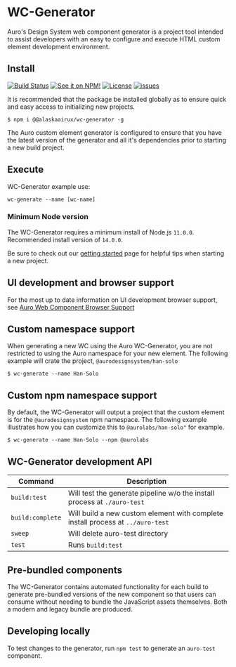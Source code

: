 # WC-Generator

Auro's Design System web component generator is a project tool intended to assist developers with an easy to configure and execute HTML custom element development environment.

## Install

[![Build Status](https://img.shields.io/github/workflow/status/AlaskaAirlines/WC-Generator/Test%20and%20publish?branch=master&style=for-the-badge)](https://github.com/AlaskaAirlines/WC-Generator/actions?query=workflow%3A%22test+and+publish%22)
[![See it on NPM!](https://img.shields.io/npm/v/@alaskaairux/wc-generator.svg?style=for-the-badge&color=orange)](https://www.npmjs.com/package/@alaskaairux/wc-generator)
[![License](https://img.shields.io/npm/l/@alaskaairux/wc-generator.svg?color=blue&style=for-the-badge)](https://www.apache.org/licenses/LICENSE-2.0)
[![issues](https://img.shields.io/github/issues-raw/AlaskaAirlines/WC-Generator?style=for-the-badge)](https://github.com/AlaskaAirlines/WC-Generator/issues)

It is recommended that the package be installed globally as to ensure quick and easy access to initializing new projects.

```shell
$ npm i @@alaskaairux/wc-generator -g
```

The Auro custom element generator is configured to ensure that you have the latest version of the generator and all it's dependencies prior to starting a new build project.

## Execute

WC-Generator example use:

```
wc-generate --name [wc-name]
```

### Minimum Node version

The WC-Generator requires a minimum install of Node.js `11.0.0`. Recommended install version of `14.0.0`.

Be sure to check out our [getting started](https://auro.alaskaair.com/getting-started/developers/generator/getting-started) page for helpful tips when starting a new project.

## UI development and browser support

For the most up to date information on UI development browser support, see [Auro Web Component Browser Support](https://auro.alaskaair.com/support/browsersSupport)

## Custom namespace support

When generating a new WC using the Auro WC-Generator, you are not restricted to using the Auro namespace for your new element. The following example will crate the project, `@aurodesignsystem/han-solo`

```shell
$ wc-generate --name Han-Solo
```

## Custom npm namespace support

By default, the WC-Generator will output a project that the custom element is for the `@aurodesignsystem` npm namespace. The following example illustrates how you can customize this to `@aurolabs/han-solo"` for example.

```shell
$ wc-generate --name Han-Solo --npm @aurolabs
```

## WC-Generator development API

| Command | Description |
| --- | --- |
| `build:test` | Will test the generate pipeline w/o the install process at `./auro-test`
| `build:complete` | Will build a new custom element with complete install process at `../auro-test`
| `sweep` | Will delete auro-test directory
| `test` | Runs `build:test`

## Pre-bundled components

The WC-Generator contains automated functionality for each build to generate pre-bundled versions of the new component so that users can consume without needing to bundle the JavaScript assets themselves. Both a modern and legacy bundle are produced.

## Developing locally
To test changes to the generator, run `npm test` to generate an `auro-test` component.
